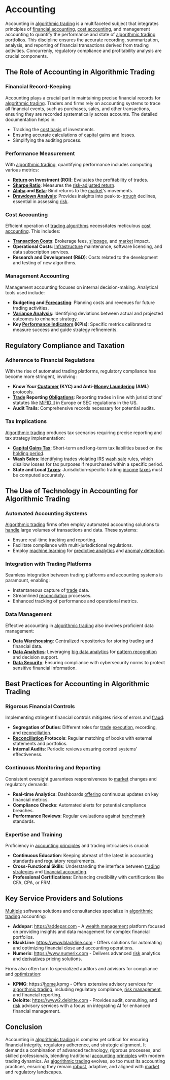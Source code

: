 # Accounting

Accounting in [algorithmic trading](../a/accountability.md) is a multifaceted subject that integrates principles of [financial accounting](../f/financial_accounting.md), [cost accounting](../c/cost_accounting.md), and management accounting to quantify the performance and state of [algorithmic trading](../a/accountability.md) portfolios. This discipline ensures the accurate recording, summarization, analysis, and reporting of financial transactions derived from trading activities. Concurrenly, regulatory compliance and profitability analysis are crucial components.

## The Role of Accounting in Algorithmic Trading

### Financial Record-Keeping

Accounting plays a crucial part in maintaining precise financial records for [algorithmic trading](../a/accountability.md). Traders and firms rely on accounting systems to trace all financial events, such as purchases, sales, and other transactions, ensuring they are recorded systematically across accounts. The detailed documentation helps in:

- Tracking the [cost basis](../c/cost_basis.md) of investments.
- Ensuring accurate calculations of [capital](../c/capital.md) gains and losses.
- Simplifying the auditing process.
  
### Performance Measurement

With [algorithmic trading](../a/accountability.md), quantifying performance includes computing various metrics:
 
- **[Return](../r/return.md) on Investment (ROI)**: Evaluates the profitability of trades.
- **[Sharpe Ratio](../s/sharpe_ratio.md)**: Measures the [risk-adjusted return](../r/risk-adjusted_return.md).
- **[Alpha](../a/alpha.md) and [Beta](../b/beta.md)**: Bind returns to the [market](../m/market.md)'s movements.
- **[Drawdown Analysis](../d/drawdown_analysis.md)**: Provides insights into peak-to-[trough](../t/trough.md) declines, essential in assessing [risk](../r/risk.md).

### Cost Accounting

Efficient operation of [trading algorithms](../t/trading_algorithms.md) necessitates meticulous [cost accounting](../c/cost_accounting.md). This includes:

- **[Transaction Costs](../t/transaction_costs.md)**: Brokerage fees, [slippage](../s/slippage.md), and [market](../m/market.md) impact.
- **Operational Costs**: [Infrastructure](../i/infrastructure.md) maintenance, software licensing, and data subscription services.
- **Research and Development (R&D)**: Costs related to the development and testing of new algorithms.

### Management Accounting

Management accounting focuses on internal decision-making. Analytical tools used include:

- **Budgeting and [Forecasting](../f/forecasting.md)**: Planning costs and revenues for future trading activities.
- **[Variance Analysis](../v/variance_analysis.md)**: Identifying deviations between actual and projected outcomes to enhance strategy.
- **Key [Performance Indicators](../p/performance_indicators.md) (KPIs)**: Specific metrics calibrated to measure success and guide strategy refinements.

## Regulatory Compliance and Taxation

### Adherence to Financial Regulations

With the rise of automated trading platforms, regulatory compliance has become more stringent, involving:

- **Know Your [Customer](../c/customer.md) (KYC) and Anti-[Money Laundering](../m/money_laundering.md) (AML)** protocols.
- **[Trade](../t/trade.md) Reporting [Obligations](../o/obligation.md)**: Reporting trades in line with jurisdictions' statutes like [MiFID II](../m/mifid_ii.md) in Europe or SEC regulations in the US.
- **Audit Trails**: Comprehensive records necessary for potential audits.

### Tax Implications

[Algorithmic trading](../a/accountability.md) produces tax scenarios requiring precise reporting and tax strategy implementation:

- **[Capital Gains Tax](../c/capital_gains_tax.md)**: Short-term and long-term tax liabilities based on the [holding period](../h/holding_period.md).
- **[Wash](../w/wash.md) Sales**: Identifying trades violating IRS [wash sale](../w/wash_sale.md) rules, which disallow losses for tax purposes if repurchased within a specific period.
- **State and Local [Taxes](../t/taxes.md)**: Jurisdiction-specific trading [income](../i/income.md) [taxes](../t/taxes.md) must be computed accurately.

## The Use of Technology in Accounting for Algorithmic Trading

### Automated Accounting Systems

[Algorithmic trading](../a/accountability.md) firms often employ automated accounting solutions to [handle](../h/handle.md) large volumes of transactions and data. These systems:

- Ensure real-time tracking and reporting.
- Facilitate compliance with multi-jurisdictional regulations.
- Employ [machine learning](../m/machine_learning.md) for [predictive analytics](../p/predictive_analytics.md) and [anomaly detection](../a/anomaly_detection.md).

### Integration with Trading Platforms

Seamless integration between trading platforms and accounting systems is paramount, enabling:

- Instantaneous capture of [trade](../t/trade.md) data.
- Streamlined [reconciliation](../r/reconciliation.md) processes.
- Enhanced tracking of performance and operational metrics.

### Data Management

Effective accounting in [algorithmic trading](../a/accountability.md) also involves proficient data management:

- **[Data Warehousing](../d/data_warehousing_in_trading.md)**: Centralized repositories for storing trading and financial data.
- **[Data Analytics](../d/data_analytics.md)**: Leveraging [big data analytics](../b/big_data_analytics_in_trading.md) for [pattern recognition](../p/pattern_recognition.md) and decision support.
- **[Data Security](../d/data_security_in_trading.md)**: Ensuring compliance with cybersecurity norms to protect sensitive financial information.

## Best Practices for Accounting in Algorithmic Trading

### Rigorous Financial Controls

Implementing stringent financial controls mitigates risks of errors and [fraud](../f/fraud.md):

- **Segregation of Duties**: Different roles for [trade](../t/trade.md) [execution](../e/execution.md), recording, and [reconciliation](../r/reconciliation.md).
- **[Reconciliation](../r/reconciliation.md) Protocols**: Regular matching of books with external statements and portfolios.
- **Internal Audits**: Periodic reviews ensuring control systems' effectiveness.

### Continuous Monitoring and Reporting

Consistent oversight guarantees responsiveness to [market](../m/market.md) changes and regulatory demands:

- **Real-time Analytics**: Dashboards [offering](../o/offering.md) continuous updates on key financial metrics.
- **Compliance Checks**: Automated alerts for potential compliance breaches.
- **Performance Reviews**: Regular evaluations against [benchmark](../b/benchmark.md) standards.

### Expertise and Training

Proficiency in [accounting principles](../a/accounting_principles.md) and trading intricacies is crucial:

- **Continuous Education**: Keeping abreast of the latest in accounting standards and regulatory requirements.
- **Cross-Functional Skills**: Understanding the interface between [trading strategies](../t/trading_strategies.md) and [financial accounting](../f/financial_accounting.md).
- **Professional Certifications**: Enhancing credibility with certifications like CFA, CPA, or FRM.

## Key Service Providers and Solutions

[Multiple](../m/multiple.md) software solutions and consultancies specialize in [algorithmic trading](../a/accountability.md) accounting:

- **Addepar**: https://addepar.com - A [wealth management](../w/wealth_management.md) platform focused on providing insights and data management for complex financial portfolios.
- **BlackLine**: https://www.blackline.com - Offers solutions for automating and optimizing financial close and accounting operations.
- **Numerix**: https://www.numerix.com - Delivers advanced [risk](../r/risk.md) analytics and [derivatives](../d/derivatives.md) pricing solutions.

Firms also often turn to specialized auditors and advisors for compliance and [optimization](../o/optimization.md):

- **KPMG**: https://[home](../h/home.md).kpmg - Offers extensive advisory services for [algorithmic trading](../a/accountability.md), including regulatory compliance, [risk management](../r/risk_management.md), and financial reporting.
- **Deloitte**: https://www2.deloitte.com - Provides audit, consulting, and [risk](../r/risk.md) advisory services with a focus on integrating AI for enhanced financial management.

## Conclusion

Accounting in [algorithmic trading](../a/accountability.md) is complex yet critical for ensuring financial integrity, regulatory adherence, and strategic alignment. It demands a combination of advanced technology, rigorous processes, and skilled professionals, blending traditional [accounting principles](../a/accounting_principles.md) with modern trading dynamics. As [algorithmic trading](../a/accountability.md) evolves, so too must its accounting practices, ensuring they remain [robust](../r/robust.md), adaptive, and aligned with [market](../m/market.md) and regulatory landscapes.